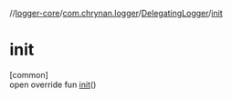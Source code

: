 //[logger-core](../../../index.md)/[com.chrynan.logger](../index.md)/[DelegatingLogger](index.md)/[init](init.md)

# init

[common]\
open override fun [init](init.md)()

